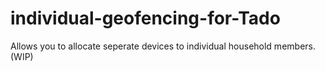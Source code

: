 # individual-geofencing-for-Tado
Allows you to allocate seperate devices to individual household members.
(WIP)
